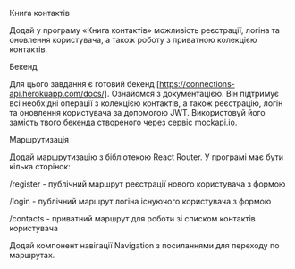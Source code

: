 Книга контактів

Додай у програму «Книга контактів» можливість реєстрації, логіна та оновлення користувача, а також роботу з приватною колекцією контактів.

Бекенд

Для цього завдання є готовий бекенд [https://connections-api.herokuapp.com/docs/]. Ознайомся з документацією. Він підтримує всі необхідні операції з колекцією контактів, а також реєстрацію, логін та оновлення користувача за допомогою JWT. Використовуй його замість твого бекенда створеного через сервіс mockapi.io.

Маршрутизація

Додай маршрутизацію з бібліотекою React Router. У програмі має бути кілька сторінок:

/register - публічний маршрут реєстрації нового користувача з формою

/login - публічний маршрут логіна існуючого користувача з формою

/contacts - приватний маршрут для роботи зі списком контактів користувача

Додай компонент навігації Navigation з посиланнями для переходу по маршрутах.
